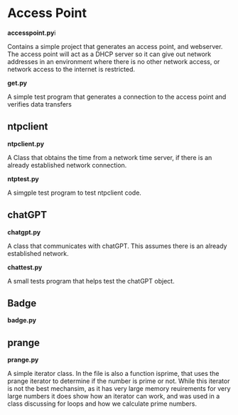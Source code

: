 # Access Point

**accesspoint.py**i

Contains a simple project that generates an access point, and webserver.  The access point will act as a DHCP server so it can give out network addresses in an environment where there is no other network access, or network access to the internet is restricted.

**get.py**

A simple test program that generates a connection to the access point and verifies data transfers

## ntpclient

**ntpclient.py**

A Class that obtains the time from a network time server, if there is an already established network connection.

**ntptest.py**

A simgple test program to test ntpclient code.

## chatGPT

**chatgpt.py**

A class that communicates with chatGPT.  This assumes there is an already established network.  

**chattest.py**

A small tests program that helps test the chatGPT object.

## Badge

**badge.py**

## prange

**prange.py**

A simple iterator class.  In the file is also a function isprime, that uses the prange iterator to determine if the number is prime or not.  While this iterator is not the best mechansim, as it has very large memory reuirements for very large numbers it does show how an iterator can work, and was used in a class discussing for loops and how we calculate prime numbers.
